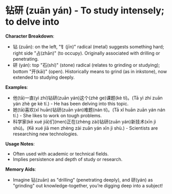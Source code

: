 # **钻研 (zuān yán) - To study intensely; to delve into**

**Character Breakdown**:  
- 钻 (zuān): on the left, "钅(jīn)" radical (metal) suggests something hard; right side "占(zhān)" (to occupy). Originally associated with drilling or penetrating.  
- 研 (yán): top "石(shí)" (stone) radical (relates to grinding or studying); bottom "开(kāi)" (open). Historically means to grind (as in inkstone), now extended to studying deeply.

**Examples**:  
- 他(tā)一直(yì zhí)钻研(zuān yán)这个(zhè ge)课题(kè tí)。(Tā yì zhí zuān yán zhè ge kè tí.) - He has been delving into this topic.  
- 她(tā)喜欢(xǐ huān)钻研(zuān yán)难题(nán tí)。(Tā xǐ huān zuān yán nán tí.) - She likes to work on tough problems.  
- 科学家(kē xué jiā)们(men)正在(zhèng zài)钻研(zuān yán)新技术(xīn jì shù)。(Kē xué jiā men zhèng zài zuān yán xīn jì shù.) - Scientists are researching new technologies.

**Usage Notes**:  
- Often used with academic or technical fields.  
- Implies persistence and depth of study or research.

**Memory Aids**:  
- Imagine 钻(zuān) as "drilling" (penetrating deeply), and 研(yán) as "grinding" out knowledge-together, you’re digging deep into a subject!